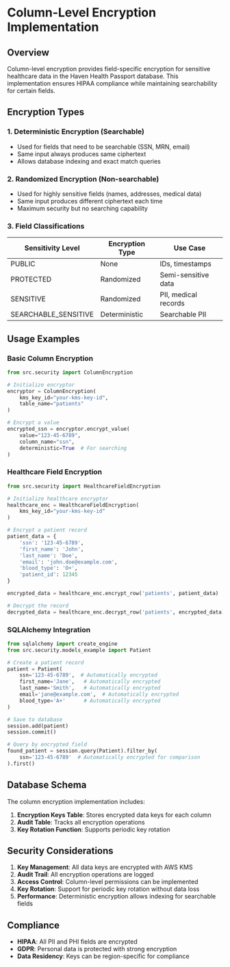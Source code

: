 # Column-Level Encryption Implementation

## Overview

Column-level encryption provides field-specific encryption for sensitive healthcare data in the Haven Health Passport database. This implementation ensures HIPAA compliance while maintaining searchability for certain fields.

## Encryption Types

### 1. Deterministic Encryption (Searchable)
- Used for fields that need to be searchable (SSN, MRN, email)
- Same input always produces same ciphertext
- Allows database indexing and exact match queries

### 2. Randomized Encryption (Non-searchable)
- Used for highly sensitive fields (names, addresses, medical data)
- Same input produces different ciphertext each time
- Maximum security but no searching capability

### 3. Field Classifications

| Sensitivity Level | Encryption Type | Use Case |
|-------------------|-----------------|----------|
| PUBLIC | None | IDs, timestamps |
| PROTECTED | Randomized | Semi-sensitive data |
| SENSITIVE | Randomized | PII, medical records |
| SEARCHABLE_SENSITIVE | Deterministic | Searchable PII |

## Usage Examples

### Basic Column Encryption

```python
from src.security import ColumnEncryption

# Initialize encryptor
encryptor = ColumnEncryption(
    kms_key_id="your-kms-key-id",
    table_name="patients"
)

# Encrypt a value
encrypted_ssn = encryptor.encrypt_value(
    value="123-45-6789",
    column_name="ssn",
    deterministic=True  # For searching
)
```
### Healthcare Field Encryption

```python
from src.security import HealthcareFieldEncryption

# Initialize healthcare encryptor
healthcare_enc = HealthcareFieldEncryption(
    kms_key_id="your-kms-key-id"
)

# Encrypt a patient record
patient_data = {
    'ssn': '123-45-6789',
    'first_name': 'John',
    'last_name': 'Doe',
    'email': 'john.doe@example.com',
    'blood_type': 'O+',
    'patient_id': 12345
}

encrypted_data = healthcare_enc.encrypt_row('patients', patient_data)

# Decrypt the record
decrypted_data = healthcare_enc.decrypt_row('patients', encrypted_data)
```

### SQLAlchemy Integration

```python
from sqlalchemy import create_engine
from src.security.models_example import Patient

# Create a patient record
patient = Patient(
    ssn='123-45-6789',  # Automatically encrypted
    first_name='Jane',   # Automatically encrypted
    last_name='Smith',   # Automatically encrypted
    email='jane@example.com',  # Automatically encrypted
    blood_type='A+'      # Automatically encrypted
)

# Save to database
session.add(patient)
session.commit()

# Query by encrypted field
found_patient = session.query(Patient).filter_by(
    ssn='123-45-6789'  # Automatically encrypted for comparison
).first()
```
## Database Schema

The column encryption implementation includes:

1. **Encryption Keys Table**: Stores encrypted data keys for each column
2. **Audit Table**: Tracks all encryption operations
3. **Key Rotation Function**: Supports periodic key rotation

## Security Considerations

1. **Key Management**: All data keys are encrypted with AWS KMS
2. **Audit Trail**: All encryption operations are logged
3. **Access Control**: Column-level permissions can be implemented
4. **Key Rotation**: Support for periodic key rotation without data loss
5. **Performance**: Deterministic encryption allows indexing for searchable fields

## Compliance

- **HIPAA**: All PII and PHI fields are encrypted
- **GDPR**: Personal data is protected with strong encryption
- **Data Residency**: Keys can be region-specific for compliance

